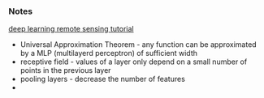 ### Notes

[deep learning remote sensing tutorial](https://blesaux.github.io/courses/JURSE_Deep_Learning_for_Remote_Sensing_Tutorial.pdf)

* Universal Approximation Theorem - any function can be approximated by a MLP (multilayerd perceptron) of sufficient width
* receptive field - values of a layer only depend on a small number of points in the previous layer
* pooling layers - decrease the number of features
* 
